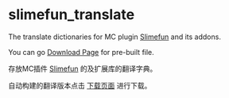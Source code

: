 # slimefun_translate

The translate dictionaries for MC plugin [Slimefun](http://dev.bukkit.org/bukkit-plugins/slimefun/) and its addons.

You can go [Download Page](https://sf.puteulanus.com/) for pre-built file.



存放MC插件 [Slimefun](http://dev.bukkit.org/bukkit-plugins/slimefun/) 的及扩展库的翻译字典。

自动构建的翻译版本点击 [下载页面](http://puteulanus-slimefun-translate.daoapp.io/) 进行下载。